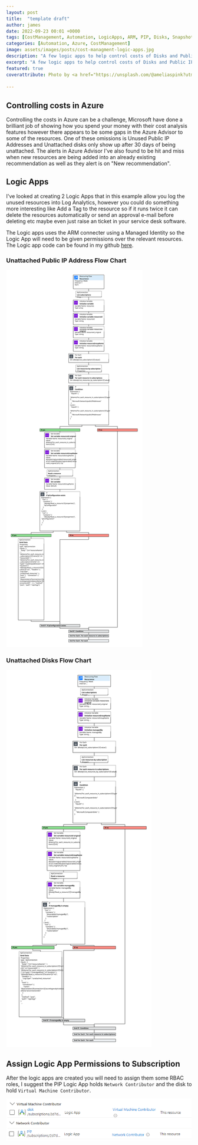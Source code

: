 ```yaml
---
layout: post
title:  "template draft"
author: james
date: 2022-09-23 00:01 +0000
tags: [CostManagement, Automation, LogicApps, ARM, PIP, Disks, Snapshots]
categories: [Automation, Azure, CostManagement]
image: assets/images/posts/cost-managment-logic-apps.jpg
description: "A few logic apps to help control costs of Disks and Public IP addresses."
excerpt: "A few logic apps to help control costs of Disks and Public IP addresses. Can easily be changed to support more resources!!"
featured: true
coverattribute: Photo by <a href="https://unsplash.com/@ameliaspink?utm_source=unsplash&utm_medium=referral&utm_content=creditCopyText">Amelia Spink</a> on <a href="https://unsplash.com/s/photos/coins?utm_source=unsplash&utm_medium=referral&utm_content=creditCopyText">Unsplash</a>
  
---
```

## Controlling costs in Azure

Controlling the costs in Azure can be a challenge, Microsoft have done a brilliant job of showing how you spend your money with their cost analysis features however there appears to be some gaps in the Azure Advisor to some of the resources. One of these omissions is Unused Public IP Addresses and Unattached disks only show up after 30 days of being unattached. The alerts in Azure Advisor I've also found to be hit and miss when new resources are being added into an already existing recommendation as well as they alert is on "New recommendation".

## Logic Apps

I've looked at creating 2 Logic Apps that in this example allow you log the unused resources into Log Analytics, however you could do something more interesting like Add a Tag to the resource so if it runs twice it can delete the resources automatically or send an approval e-mail before deleting etc maybe even just raise an ticket in your service desk software.

The Logic apps uses the ARM connecter using a Managed Identity so the Logic App will need to be given permissions over the relevant resources. The Logic app code can be found in my github [here](https://github.com/RAWRitsCloud/blog-content/tree/main/cost-managment-logic-apps).

### Unattached Public IP Address Flow Chart

![Unattached Public IP Address Flow Chart](/assets/images/posts/assets/cost-managment-logic-apps-pipla.svg)

### Unattached Disks Flow Chart

![Unattached Disks Flow Chart](/assets/images/posts/assets/cost-managment-logic-apps-diskla.svg)

## Assign Logic App Permissions to Subscription

After the logic apps are created you will need to assign them some RBAC roles, I suggest the PIP Logic App holds ``Network Contributor`` and the disk to hold ``Virtual Machine Contributor``.

![This is an image](/assets/images/posts/assets/cost-managment-logic-apps-rbac.png)
